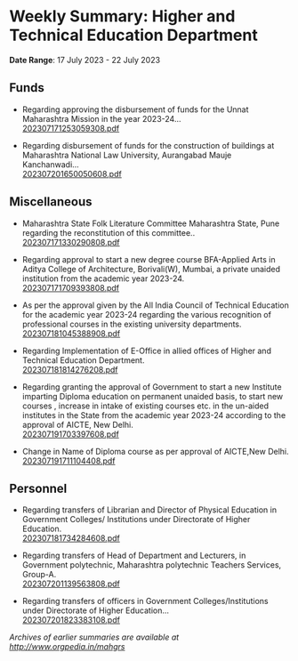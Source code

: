 # Weekly Summary: Higher and Technical Education Department

**Date Range**: 17 July 2023 - 22 July 2023


## Funds
- Regarding approving the disbursement of funds for the Unnat Maharashtra Mission in the year 2023-24...\
  [202307171253059308.pdf](https://gr.maharashtra.gov.in/Site/Upload/Government%20Resolutions/English/202307171253059308.pdf)

- Regarding disbursement of funds for the construction of buildings at Maharashtra National Law University, Aurangabad Mauje Kanchanwadi...\
  [202307201650050608.pdf](https://gr.maharashtra.gov.in/Site/Upload/Government%20Resolutions/English/202307201650050608.pdf)

## Miscellaneous
- Maharashtra State Folk Literature Committee Maharashtra State, Pune regarding the reconstitution of this committee..\
  [202307171330290808.pdf](https://gr.maharashtra.gov.in/Site/Upload/Government%20Resolutions/English/202307171330290808.pdf)

- Regarding approval to start a new degree course BFA-Applied Arts in Aditya College of Architecture, Borivali(W), Mumbai, a private unaided institution from the academic year 2023-24.\
  [202307171709393808.pdf](https://gr.maharashtra.gov.in/Site/Upload/Government%20Resolutions/English/202307171709393808.pdf)

- As per the approval given by the All India Council of Technical Education for the academic year 2023-24 regarding the various recognition of professional courses in the existing university departments.\
  [202307181045388908.pdf](https://gr.maharashtra.gov.in/Site/Upload/Government%20Resolutions/English/202307181045388908.pdf)

- Regarding Implementation of E-Office in allied offices of Higher and Technical Education Department.\
  [202307181814276208.pdf](https://gr.maharashtra.gov.in/Site/Upload/Government%20Resolutions/English/202307181814276208.pdf)

- Regarding granting the approval of Government to start a new Institute imparting Diploma education on permanent unaided basis, to start new courses , increase in intake of existing courses etc. in the un-aided institutes in the State from the academic year 2023-24 according to the approval of AICTE, New Delhi.\
  [202307191703397608.pdf](https://gr.maharashtra.gov.in/Site/Upload/Government%20Resolutions/English/202307191703397608.pdf)

- Change in Name of Diploma course as per approval of AICTE,New Delhi.\
  [202307191711104408.pdf](https://gr.maharashtra.gov.in/Site/Upload/Government%20Resolutions/English/202307191711104408.pdf)

## Personnel
- Regarding transfers of Librarian and Director of Physical Education in Government Colleges/ Institutions under Directorate of Higher Education.\
  [202307181734284608.pdf](https://gr.maharashtra.gov.in/Site/Upload/Government%20Resolutions/English/202307181734284608.pdf)

- Regarding transfers of Head of Department and Lecturers, in Government polytechnic, Maharashtra polytechnic Teachers Services, Group-A.\
  [202307201139563808.pdf](https://gr.maharashtra.gov.in/Site/Upload/Government%20Resolutions/English/202307201139563808.pdf)

- Regarding transfers of officers in Government Colleges/Institutions under Directorate of Higher Education...\
  [202307201823383108.pdf](https://gr.maharashtra.gov.in/Site/Upload/Government%20Resolutions/English/202307201823383108.pdf)


*Archives of earlier summaries are available at http://www.orgpedia.in/mahgrs*